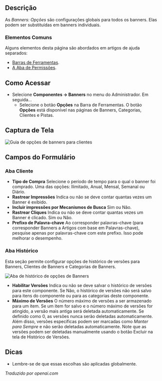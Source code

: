 <!-- Filename: Help4.x:Banners:_Options / Display title: Banners: Opções -->

## Descrição

As *Banners: Opções* são configurações globais para todos os banners. Elas podem ser substituídas em banners individuais.

### Elementos Comuns

Alguns elementos desta página são abordados em artigos de ajuda separados:

* [Barras de Ferramentas](jdocmanual?article=help/common-elements/toolbars).
* [A Aba de Permissões](jdocmanual?article=help/common-elements/edit-permissions).

## Como Acessar

- Selecione **Componentes → Banners** no menu do Administrador. Em seguida...
  - Selecione o botão **Opções** na Barra de Ferramentas. O botão **Opções**
    está disponível nas páginas de Banners, Categorias, Clientes e Pistas.

## Captura de Tela

![Guia de opções de banners para clientes](../../../pt/images/banners/banners-options-client-tab.png)

## Campos do Formulário

### Aba Cliente

- **Tipo de Compra** Selecione o período de tempo para o qual o banner foi comprado. Uma das opções: Ilimitado, Anual, Mensal, Semanal ou Diário.
- **Rastrear Impressões** Indica ou não se deve contar quantas vezes um Banner é exibido.
- **Incluir impressões por Mecanismos de Busca** Sim ou Não.
- **Rastrear Cliques** Indica ou não se deve contar quantas vezes um Banner é clicado. Sim ou Não.
- **Prefixo de Palavra-chave** Ao corresponder palavras-chave (para corresponder Banners a Artigos com base em Palavras-chave), pesquise apenas por palavras-chave com este prefixo. Isso pode melhorar o desempenho.

### Aba Histórico

Esta seção permite configurar opções de histórico de versões para Banners, Clientes de Banners e Categorias de Banners.

![Aba de histórico de opções de Banners](../../../pt/images/banners/banners-options-history-tab.png)

- **Habilitar Versões** Indica ou não se deve salvar o histórico de versões para este componente. Se Não, o histórico de versões não será salvo para itens do componente ou para as categorias deste componente.
- **Máximo de Versões** O número máximo de versões a ser armazenado para um item. Se um item for salvo e o número máximo de versões for atingido, a versão mais antiga será deletada automaticamente. Se definido como 0, as versões nunca serão deletadas automaticamente. Além disso, versões específicas podem ser marcadas como *Manter para Sempre* e não serão deletadas automaticamente. Note que as versões podem ser deletadas manualmente usando o botão Excluir na tela de Histórico de Versões.

## Dicas

- Lembre-se de que essas escolhas são aplicadas globalmente.

*Traduzido por openai.com*

